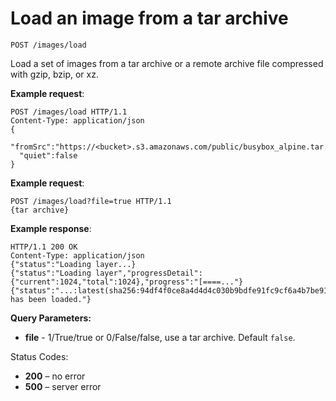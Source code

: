 # Load an image from a tar archive

`POST /images/load`

Load a set of images from a tar archive or a remote archive file compressed with gzip, bzip, or xz.

**Example request**:

    POST /images/load HTTP/1.1
    Content-Type: application/json
    {
      "fromSrc":"https://<bucket>.s3.amazonaws.com/public/busybox_alpine.tar.gz",
      "quiet":false
    }

**Example request**:

    POST /images/load?file=true HTTP/1.1
    {tar archive}

**Example response**:

    HTTP/1.1 200 OK
    Content-Type: application/json
    {"status":"Loading layer...}
    {"status":"Loading layer","progressDetail":{"current":1024,"total":1024},"progress":"[====..."}
    {"status":"...:latest(sha256:94df4f0ce8a4d4d4c030b9bdfe91fc9cf6a4b7be914542315ef93a046d520614) has been loaded."}

**Query Parameters:**

- **file** - 1/True/true or 0/False/false, use a tar archive. Default `false`.

Status Codes:

-   **200** – no error
-   **500** – server error
